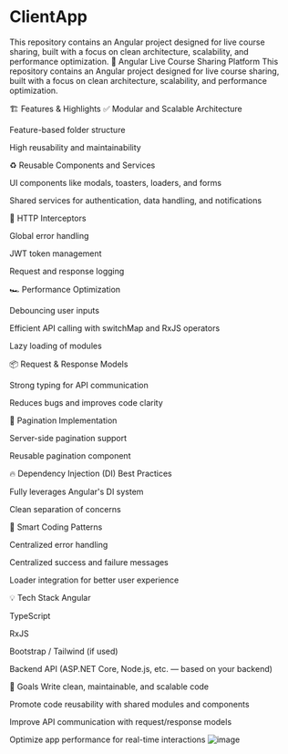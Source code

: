 # ClientApp
This repository contains an Angular project designed for live course sharing, built with a focus on clean architecture, scalability, and performance optimization.
🚀 Angular Live Course Sharing Platform
This repository contains an Angular project designed for live course sharing, built with a focus on clean architecture, scalability, and performance optimization.

🏗️ Features & Highlights
✅ Modular and Scalable Architecture

Feature-based folder structure

High reusability and maintainability

♻️ Reusable Components and Services

UI components like modals, toasters, loaders, and forms

Shared services for authentication, data handling, and notifications

🔗 HTTP Interceptors

Global error handling

JWT token management

Request and response logging

🏎️ Performance Optimization

Debouncing user inputs

Efficient API calling with switchMap and RxJS operators

Lazy loading of modules

📦 Request & Response Models

Strong typing for API communication

Reduces bugs and improves code clarity

📄 Pagination Implementation

Server-side pagination support

Reusable pagination component

🔥 Dependency Injection (DI) Best Practices

Fully leverages Angular's DI system

Clean separation of concerns

🧠 Smart Coding Patterns

Centralized error handling

Centralized success and failure messages

Loader integration for better user experience

💡 Tech Stack
Angular

TypeScript

RxJS

Bootstrap / Tailwind (if used)

Backend API (ASP.NET Core, Node.js, etc. — based on your backend)

🎯 Goals
Write clean, maintainable, and scalable code

Promote code reusability with shared modules and components

Improve API communication with request/response models

Optimize app performance for real-time interactions
![image](https://github.com/user-attachments/assets/32cd753e-ee02-485c-871e-2b84ba5ceb87)

